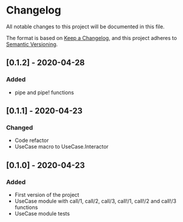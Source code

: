 # Changelog
All notable changes to this project will be documented in this file.

The format is based on [Keep a Changelog](https://keepachangelog.com/en/1.0.0/),
and this project adheres to [Semantic Versioning](https://semver.org/spec/v2.0.0.html).

## [0.1.2] - 2020-04-28
### Added
- pipe and pipe! functions

## [0.1.1] - 2020-04-23
### Changed
- Code refactor
- UseCase macro to UseCase.Interactor

## [0.1.0] - 2020-04-23
### Added
- First version of the project
- UseCase module with call/1, call/2, call/3, call!/1, call!/2 and call!/3 functions
- UseCase module tests









